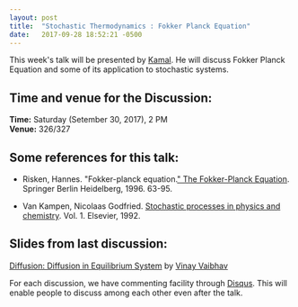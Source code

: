 ```yaml
---
layout: post
title:  "Stochastic Thermodynamics : Fokker Planck Equation"
date:   2017-09-28 18:52:21 -0500
---
```


 
This week's talk will be presented by [Kamal](https://www.imsc.res.in/~kamalt/). He will discuss Fokker Planck Equation and some of its application to stochastic systems.
  


## Time and venue for the Discussion:
**Time:** Saturday (Setember 30, 2017), 2 PM  
**Venue:** 326/327 


## Some references for this talk:
 

* Risken, Hannes. "Fokker-planck equation.[" The Fokker-Planck Equation](https://link.springer.com/chapter/10.1007/978-3-642-61544-3_4). Springer Berlin Heidelberg, 1996. 63-95.

* Van Kampen, Nicolaas Godfried. [Stochastic processes in physics and chemistry](https://books.google.co.in/books?hl=en&lr=&id=3e7XbMoJzmoC&oi=fnd&pg=PP2&dq=van+kampen+stochastic+processes+in+physics&ots=Ads9r_tdrO&sig=qm0CSshu6JUKsP9cHgkkVO_u-9g#v=onepage&q=van%20kampen%20stochastic%20processes%20in%20physics&f=false). Vol. 1. Elsevier, 1992.


## Slides from last discussion:
[Diffusion: Diffusion in Equilibrium System](https://www.imsc.res.in/~vinayv/discussion/diffusion.pdf) by [Vinay Vaibhav](https://www.imsc.res.in/~vinayv/)





For each discussion, we have commenting facility through [Disqus](https://disqus.com/). This will enable people to discuss among each other even after the talk.
